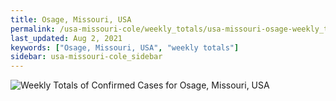 ```yaml
---
title: Osage, Missouri, USA
permalink: /usa-missouri-cole/weekly_totals/usa-missouri-osage-weekly_totals.html
last_updated: Aug 2, 2021
keywords: ["Osage, Missouri, USA", "weekly totals"]
sidebar: usa-missouri-cole_sidebar
---
```


![Weekly Totals of Confirmed Cases for Osage, Missouri, USA](/covid_tracker/images/graphs/usa-missouri-osage-weekly_totals_graph.png)
